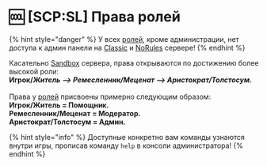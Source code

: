 # 🆒 \[SCP:SL] Права ролей

{% hint style="danger" %}
У всех [ролей](../info/ingame-roles.md), кроме администрации, нет доступа к админ панели на [Classic](../servers/scpsl-classic.md) и [NoRules](../servers/scpsl-norules.md) сервере!
{% endhint %}

Касательно [Sandbox](../servers/scpsl-sandbox.md) сервера, права открываются по достижению более высокой роли:\
**Игрок/**_**Житель --> Ремесленник/Меценат --> Аристократ/Толстосум.**_\
\
Права у [ролей](../info/ingame-roles.md) присвоены примерно следующим образом:\
**Игрок/Житель = Помощник.**\
**Ремесленник/Меценат = Модератор.**\
**Аристократ/Толстосум = Админ.**

{% hint style="info" %}
Доступные конкретно вам команды узнаются внутри игры, прописав команду `help` в консоли администратора!
{% endhint %}
